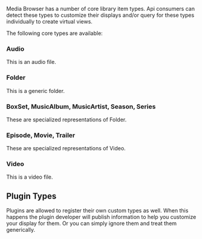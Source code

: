 Media Browser has a number of core library item types. Api consumers can detect these types to customize their displays and/or query for these types individually to create virtual views.

The following core types are available:

### Audio
This is an audio file.

### Folder
This is a generic folder.

### BoxSet, MusicAlbum, MusicArtist, Season, Series
These are specialized representations of Folder.

### Episode, Movie, Trailer
These are specialized representations of Video.

### Video
This is a video file.

## Plugin Types

Plugins are allowed to register their own custom types as well. When this happens the plugin developer will publish information to help you customize your display for them. Or you can simply ignore them and treat them generically.